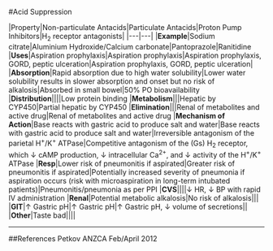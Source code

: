 #Acid Suppression

|Property|Non-particulate Antacids|Particulate Antacids|Proton Pump Inhibitors|H<sub>2</sub> receptor antagonists|
|---|---|
|**Example**|Sodium citrate|Aluminium Hydroxide/Calcium carbonate|Pantoprazole|Ranitidine
|**Uses**|Aspiration prophylaxis|Aspiration prophylaxis|Aspiration prophylaxis, GORD, peptic ulceration|Aspiration prophylaxis, GORD, peptic ulceration|
|**Absorption**|Rapid absorption due to high water solubility|Lower water solubility results in slower absorption and onset but no risk of alkalosis|Absorbed in small bowel|50% PO bioavailability
|**Distribution**||||Low protein binding
|**Metabolism**|||Hepatic by CYP450|Partial hepatic by CYP450
|**Elimination**|||Renal of metabolites and active drug|Renal of metabolites and active drug
|**Mechanism of Action**|Base reacts with gastric acid to produce salt and water|Base reacts with gastric acid to produce salt and water|Irreversible antagonism of the parietal H<sup>+</sup>/K<sup>+</sup> ATPase|Competitive antagonism of the (Gs) H<sub>2</sub> receptor, which ↓ cAMP production, ↓ intracellular Ca<sup>2+</sup>, and ↓ activity of the H<sup>+</sup>/K<sup>+</sup> ATPase
|**Resp**|Lower risk of pneumonitis if aspirated|Greater risk of pneumonitis if aspirated|Potentially increased severity of pneumonia if aspiration occurs (risk with microaspiration in long-term intubated patients)|Pneumonitis/pneumonia as per PPI
|**CVS**||||↓ HR, ↓ BP with rapid IV administration
|**Renal**|Potential metabolic alkalosis|No risk of alkalosis|||
|**GIT**|↑ Gastric pH|↑ Gastric pH|↑ Gastric pH, ↓ volume of secretions||
|**Other**|Taste bad||||


---

##References
Petkov
ANZCA Feb/April 2012